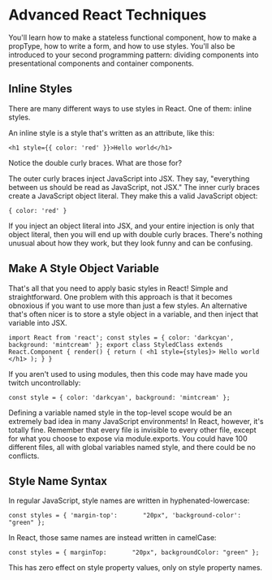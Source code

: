 # Advanced React Techniques

You'll learn how to make a stateless functional component, how to make a propType, how to write a form, and how to use styles. You'll also be introduced to your second programming pattern: dividing components into presentational components and container components.

## Inline Styles
There are many different ways to use styles in React. One of them: inline styles.

An inline style is a style that's written as an attribute, like this:

`<h1 style={{ color: 'red' }}>Hello world</h1>`

Notice the double curly braces. What are those for?

The outer curly braces inject JavaScript into JSX. They say, "everything between us should be read as JavaScript, not JSX." The inner curly braces create a JavaScript object literal. They make this a valid JavaScript object:

`{ color: 'red' }`

If you inject an object literal into JSX, and your entire injection is only that object literal, then you will end up with double curly braces. There's nothing unusual about how they work, but they look funny and can be confusing.


## Make A Style Object Variable
That's all that you need to apply basic styles in React! Simple and straightforward. One problem with this approach is that it becomes obnoxious if you want to use more than just a few styles. An alternative that's often nicer is to store a style object in a variable, and then inject that variable into JSX.

`import React from 'react';
const styles = {
  color: 'darkcyan',
  background: 'mintcream'
};
export class StyledClass extends React.Component {
  render() {
    return (
      <h1 style={styles}>
        Hello world
      </h1>
    );
  }
}`

If you aren't used to using modules, then this code may have made you twitch uncontrollably:

`const style = {
  color: 'darkcyan',
  background: 'mintcream'
};`

Defining a variable named style in the top-level scope would be an extremely bad idea in many JavaScript environments! In React, however, it's totally fine. Remember that every file is invisible to every other file, except for what you choose to expose via module.exports. You could have 100 different files, all with global variables named style, and there could be no conflicts.


## Style Name Syntax
In regular JavaScript, style names are written in hyphenated-lowercase:

`const styles = {
  'margin-top':       "20px",
  'background-color': "green"
};`

In React, those same names are instead written in camelCase:

`const styles = {
  marginTop:       "20px",
  backgroundColor: "green"
};`

This has zero effect on style property values, only on style property names.